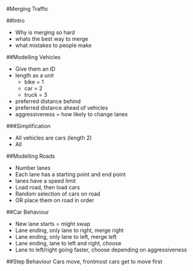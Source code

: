 #Merging Traffic

##Intro
- Why is merging so hard
- whats the best way to merge
- what mistakes to people make

##Modelling Vehicles
- Give them an ID
- length as a unit
  - bike = 1
  - car = 2
  - truck = 3
- preferred distance behind
- preferred distance ahead of vehicles
- aggressiveness = how likely to change lanes

###Simplification

- All vehicles are cars (length 2)
- All 

##Modelling Roads
- Number lanes
- Each lane has a starting point and end point
- lanes have a speed limit
- Load road, then load cars
- Random selection of cars on road
- OR place them on road in order 

##Car Behaviour
- New lane starts = might swap
- Lane ending, only lane to right, merge right
- Lane ending, only lane to left, merge left
- Lane ending, lane to left and right, choose
- Lane to left/right going faster, choose depending on aggressiveness
 
##Step Behaviour
Cars move, frontmost cars get to move first

